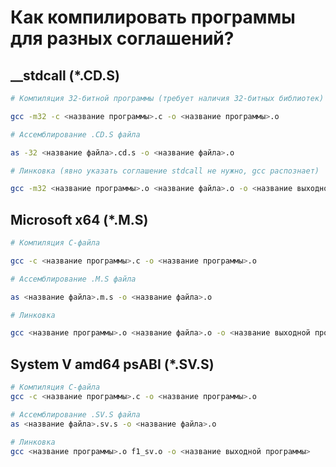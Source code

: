 # Как компилировать программы для разных соглашений?

## \_\_stdcall (\*.CD.S)

```bash
# Компиляция 32-битной программы (требует наличия 32-битных библиотек)

gcc -m32 -c <название программы>.c -o <название программы>.o

# Ассемблирование .CD.S файла

as -32 <название файла>.cd.s -o <название файла>.o

# Линковка (явно указать соглашение stdcall не нужно, gcc распознает)

gcc -m32 <название программы>.o <название файла>.o -o <название выходной программы>
```

## Microsoft x64 (\*.M.S)

```bash
# Компиляция C-файла

gcc -c <название программы>.c -o <название программы>.o

# Ассемблирование .M.S файла

as <название файла>.m.s -o <название файла>.o

# Линковка

gcc <название программы>.o <название файла>.o -o <название выходной программы>
```

## System V amd64 psABI (\*.SV.S)

```bash
# Компиляция C-файла
gcc -c <название программы>.c -o <название программы>.o

# Ассемблирование .SV.S файла
as <название файла>.sv.s -o <название файла>.o

# Линковка
gcc <название программы>.o f1_sv.o -o <название выходной программы>
```
